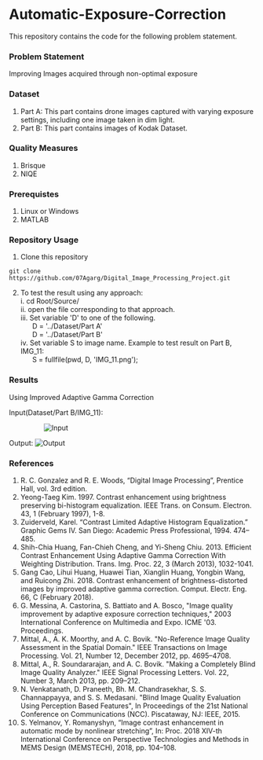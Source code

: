 # Automatic-Exposure-Correction
This repository contains the code for the following problem statement. 

### Problem Statement
Improving Images acquired through non-optimal exposure

### Dataset
1. Part A: This part contains drone images captured with varying exposure settings, including one image taken in dim light.
2. Part B: This part contains images of Kodak Dataset.


### Quality Measures
1. Brisque
2. NIQE

### Prerequistes
1. Linux or Windows
2. MATLAB 

### Repository Usage
1. Clone this repository
```Shell
git clone https://github.com/07Agarg/Digital_Image_Processing_Project.git
```
2. To test the result using any approach:\
  i. cd Root/Source/ \
  ii. open the file corresponding to that approach.  \
  iii. Set variable 'D' to one of the following.\
   &nbsp; &nbsp; &nbsp; D = '../Dataset/Part A' \
   &nbsp; &nbsp; &nbsp; D = '../Dataset/Part B' \
  iv. Set variable S to image name. Example to test result on Part B, IMG_11:\
    &nbsp; &nbsp; &nbsp; S = fullfile(pwd, D, 'IMG_11.png'); 


### Results
Using Improved Adaptive Gamma Correction 


Input(Dataset/Part B/IMG_11):

&nbsp; &nbsp; &nbsp; &nbsp; &nbsp; &nbsp; &nbsp; &nbsp; &nbsp; ![Input](https://github.com/07Agarg/Digital_Image_Processing_Project/blob/master/Dataset/Part%20B/IMG_11.png)


Output:
![Output](https://github.com/07Agarg/Digital_Image_Processing_Project/blob/master/Result/IMG_11_IAGC.png)



### References
1. R. C. Gonzalez and R. E. Woods, “Digital Image Processing”, Prentice Hall, vol. 3rd edition.
2. Yeong-Taeg Kim. 1997. Contrast enhancement using brightness preserving bi-histogram equalization. IEEE Trans. on Consum. Electron. 43, 1 (February 1997), 1-8.
3. Zuiderveld, Karel. “Contrast Limited Adaptive Histogram Equalization.” Graphic Gems IV. San Diego: Academic Press Professional, 1994. 474–485.
4. Shih-Chia Huang, Fan-Chieh Cheng, and Yi-Sheng Chiu. 2013. Efficient Contrast Enhancement Using Adaptive Gamma Correction With Weighting Distribution. Trans. Img. Proc. 22, 3 (March 2013), 1032-1041.
5. Gang Cao, Lihui Huang, Huawei Tian, Xianglin Huang, Yongbin Wang, and Ruicong Zhi. 2018. Contrast enhancement of brightness-distorted images by improved adaptive gamma correction. Comput. Electr. Eng. 66, C (February 2018).
6. G. Messina, A. Castorina, S. Battiato and A. Bosco, "Image quality improvement by adaptive exposure correction techniques," 2003 International Conference on Multimedia and Expo. ICME '03. Proceedings.
7. Mittal, A., A. K. Moorthy, and A. C. Bovik. "No-Reference Image Quality Assessment in the Spatial Domain." IEEE Transactions on Image Processing. Vol. 21, Number 12, December 2012, pp. 4695–4708.
8. Mittal, A., R. Soundararajan, and A. C. Bovik. "Making a Completely Blind Image Quality Analyzer." IEEE Signal Processing Letters. Vol. 22, Number 3, March 2013, pp. 209–212.
9. N. Venkatanath, D. Praneeth, Bh. M. Chandrasekhar, S. S. Channappayya, and S. S. Medasani. "Blind Image Quality Evaluation Using Perception Based Features", In Proceedings of the 21st National Conference on Communications (NCC). Piscataway, NJ: IEEE, 2015.
10. S. Yelmanov, Y. Romanyshyn, “Image contrast enhancement in automatic mode by nonlinear stretching”, In: Proc. 2018 XIV-th International Conference on Perspective Technologies and Methods in MEMS Design (MEMSTECH), 2018, pp. 104–108. 
